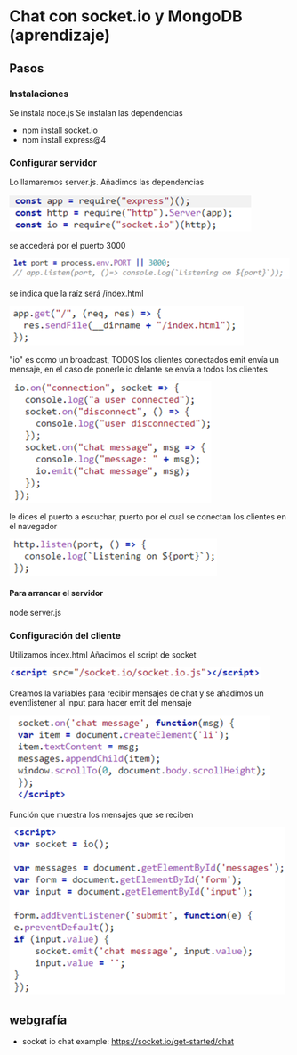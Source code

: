 # Chat con socket.io y MongoDB (aprendizaje)

## Pasos
### Instalaciones
Se instala node.js
Se instalan las dependencias
- npm install socket.io
- npm install express@4

### Configurar servidor
Lo llamaremos server.js. Añadimos las dependencias
<p><img src="doc/img/dependencias.png" alt="dependencias"/>

se accederá por el puerto 3000
<p><img src="doc/img/var puerto.png" alt="puerto"/>

se indica que la raíz será /index.html
<p><img src="doc/img/route path raiz.png" alt="route path raiz"/>

"io" es como un broadcast, TODOS los clientes conectados
emit envía un mensaje, en el caso de ponerle io delante se envía a todos los clientes
<p><img src="doc/img/io connection, emit msg.png" alt="io connection, emit msg"/>

le dices el puerto a escuchar, puerto por el cual se conectan los clientes en el navegador
<p><img src="doc/img/listener.png" alt="listener"/>
 
#### Para arrancar el servidor
node server.js

### Configuración del cliente
Utilizamos index.html
Añadimos el script de socket
<p><img src="doc/img/index script socket.io.png" alt="index script socket.io"/>

Creamos la variables para recibir mensajes de chat y se añadimos un eventlistener al input para hacer emit del mensaje
<p><img src="doc/img/client recepcion mensajes.png" alt="client recepcion mensajes"/>

Función que muestra los mensajes que se reciben
<p><img src="doc/img/client emision mensajes.png" alt="client emision mensajes"/>

## webgrafía
- socket io chat example: https://socket.io/get-started/chat
